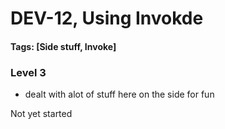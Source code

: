# DEV-12, Using Invokde
#### Tags: [Side stuff, Invoke]


### Level 3
+ dealt with alot of stuff here on the side for fun

Not yet started
